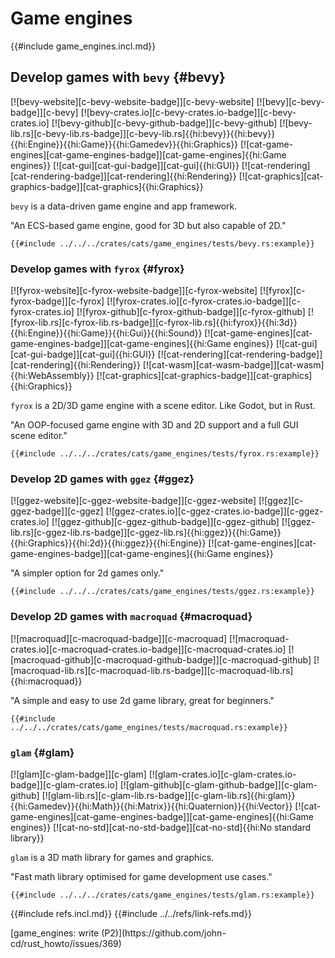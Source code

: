 # Game engines

{{#include game_engines.incl.md}}

## Develop games with `bevy` {#bevy}

[![bevy-website][c-bevy-website-badge]][c-bevy-website] [![bevy][c-bevy-badge]][c-bevy] [![bevy-crates.io][c-bevy-crates.io-badge]][c-bevy-crates.io] [![bevy-github][c-bevy-github-badge]][c-bevy-github] [![bevy-lib.rs][c-bevy-lib.rs-badge]][c-bevy-lib.rs]{{hi:bevy}}{{hi:bevy}}{{hi:Engine}}{{hi:Game}}{{hi:Gamedev}}{{hi:Graphics}} [![cat-game-engines][cat-game-engines-badge]][cat-game-engines]{{hi:Game engines}} [![cat-gui][cat-gui-badge]][cat-gui]{{hi:GUI}} [![cat-rendering][cat-rendering-badge]][cat-rendering]{{hi:Rendering}} [![cat-graphics][cat-graphics-badge]][cat-graphics]{{hi:Graphics}}

`bevy` is a data-driven game engine and app framework.

"An ECS-based game engine, good for 3D but also capable of 2D."

```rust,editable
{{#include ../../../crates/cats/game_engines/tests/bevy.rs:example}}
```

### Develop games with `fyrox` {#fyrox}

[![fyrox-website][c-fyrox-website-badge]][c-fyrox-website] [![fyrox][c-fyrox-badge]][c-fyrox] [![fyrox-crates.io][c-fyrox-crates.io-badge]][c-fyrox-crates.io] [![fyrox-github][c-fyrox-github-badge]][c-fyrox-github] [![fyrox-lib.rs][c-fyrox-lib.rs-badge]][c-fyrox-lib.rs]{{hi:fyrox}}{{hi:3d}}{{hi:Engine}}{{hi:Game}}{{hi:Gui}}{{hi:Sound}} [![cat-game-engines][cat-game-engines-badge]][cat-game-engines]{{hi:Game engines}} [![cat-gui][cat-gui-badge]][cat-gui]{{hi:GUI}} [![cat-rendering][cat-rendering-badge]][cat-rendering]{{hi:Rendering}} [![cat-wasm][cat-wasm-badge]][cat-wasm]{{hi:WebAssembly}} [![cat-graphics][cat-graphics-badge]][cat-graphics]{{hi:Graphics}}

`fyrox` is a 2D/3D game engine with a scene editor. Like Godot, but in Rust.

"An OOP-focused game engine with 3D and 2D support and a full GUI scene editor."

```rust,editable
{{#include ../../../crates/cats/game_engines/tests/fyrox.rs:example}}
```

### Develop 2D games with `ggez` {#ggez}

[![ggez-website][c-ggez-website-badge]][c-ggez-website] [![ggez][c-ggez-badge]][c-ggez] [![ggez-crates.io][c-ggez-crates.io-badge]][c-ggez-crates.io] [![ggez-github][c-ggez-github-badge]][c-ggez-github] [![ggez-lib.rs][c-ggez-lib.rs-badge]][c-ggez-lib.rs]{{hi:ggez}}{{hi:Game}}{{hi:Graphics}}{{hi:2d}}{{hi:ggez}}{{hi:Engine}} [![cat-game-engines][cat-game-engines-badge]][cat-game-engines]{{hi:Game engines}}

"A simpler option for 2d games only."

```rust,editable
{{#include ../../../crates/cats/game_engines/tests/ggez.rs:example}}
```

### Develop 2D games with `macroquad` {#macroquad}

[![macroquad][c-macroquad-badge]][c-macroquad] [![macroquad-crates.io][c-macroquad-crates.io-badge]][c-macroquad-crates.io] [![macroquad-github][c-macroquad-github-badge]][c-macroquad-github] [![macroquad-lib.rs][c-macroquad-lib.rs-badge]][c-macroquad-lib.rs]{{hi:macroquad}}

"A simple and easy to use 2d game library, great for beginners."

```rust,editable
{{#include ../../../crates/cats/game_engines/tests/macroquad.rs:example}}
```

### `glam` {#glam}

[![glam][c-glam-badge]][c-glam] [![glam-crates.io][c-glam-crates.io-badge]][c-glam-crates.io] [![glam-github][c-glam-github-badge]][c-glam-github] [![glam-lib.rs][c-glam-lib.rs-badge]][c-glam-lib.rs]{{hi:glam}}{{hi:Gamedev}}{{hi:Math}}{{hi:Matrix}}{{hi:Quaternion}}{{hi:Vector}} [![cat-game-engines][cat-game-engines-badge]][cat-game-engines]{{hi:Game engines}} [![cat-no-std][cat-no-std-badge]][cat-no-std]{{hi:No standard library}}

`glam` is a 3D math library for games and graphics.

"Fast math library optimised for game development use cases."

```rust,editable
{{#include ../../../crates/cats/game_engines/tests/glam.rs:example}}
```

{{#include refs.incl.md}}
{{#include ../../refs/link-refs.md}}

<div class="hidden">
[game_engines: write (P2)](https://github.com/john-cd/rust_howto/issues/369)

</div>
